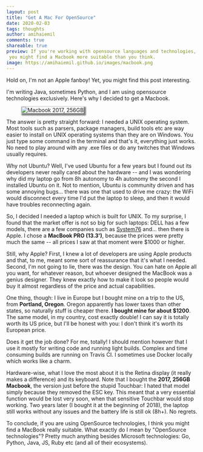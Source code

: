```yaml
---
layout: post
title: "Get A Mac For OpenSource"
date: 2020-02-03
tags: thoughts
author: amihaiemil
comments: true
shareable: true
preview: If you're working with opensource languages and technologies,
 you might find a Macbook more suitable than you think.
image: https://amihaiemil.github.io/images/macbook.png
---
```

Hold on, I'm not an Apple fanboy! Yet, you might find this post interesting.

I'm writing Java, sometimes Python, and I am using opensource technologies
exclusively. Here's why I decided to get a Macbook.

<figure class="articleimg">
 <img src="{{page.image}}" alt="Macbook 2017, 256GB" style="box-shadow: 3px 3px 3px 3px grey;">
</figure>

The answer is pretty straight forward: I needed a UNIX operating system.
Most tools such as parsers, package managers, build tools etc are way easier
to install on UNIX operating systems than they are on Windows. You just type
some command in the terminal and that's it, everything just works. No need
to play around with any .exe files or do any twitches that Windows usually requires.

Why not Ubuntu? Well, I've used Ubuntu for a few years but I found out its developers
never really cared about the hardware -- and I was wondering why did my laptop go from 8h autonomy to 4h autonomy the second I installed Ubuntu on it. Not to mention, Ubuntu is
community driven and has some annoying bugs... there was one that used to drive me crazy: the WiFi would disconnect every time I'd put the laptop to sleep, and then it would have troubles reconnecting again.

So, I decided I needed a laptop which is built for UNIX. To my surprise, I found that the market
offer is not so big for such laptops: DELL has a few models, there are a few companies such as [System76](https://system76.com/) and... then there is Apple. I chose a **MacBook PRO (13.3')**, because the prices were pretty much the same -- all prices I saw at that moment were $1000 or higher.

Still, why Apple? First, I knew a lot of developers are using Apple products and that, to me, meant some sort of reassurance that it's what I needed. Second, I'm not going to lie, there was the design. You can hate on Apple all you want, for whatever reason, but whoever designed the MacBook was a genius designer. They knew exactly how to make it look so people would buy it almost regardless of the price and actual capabilities.

One thing, though: I live in Europe but I bought mine on a trip to the US, from **Portland, Oregon**. Oregon apparently has lower taxes than other states, so naturally stuff is cheaper there. **I bought mine for about $1200**. The same model, in my country, cost exactly double! I can say it is totally worth its US price, but I'll be honest with you: I don't think it's worth its European price.

Does it get the job done? For me, totally! I should mention however that I use it mostly for writing code and running light builds. Complex and time consuming builds are running on Travis CI. I sometimes use Docker locally which works like a charm.

Hardware-wise, what I love the most about it is the Retina display (it really makes a difference) and its keyboard. Note that I bought the **2017, 256GB Macbook**, the version just before the stupid Touchbar: I hated that model simply because they removed the ESC key. This meant that a very essential function would be lost very soon, when that sensitive Touchbar would stop working. Two years later (I bought it at the beginning of 2018), the laptop still works without any issues and the battery life is still ok (8h+). No regrets.

To conclude, if you are using OpenSource technologies, I think you might find a MacBook really suitable. What exactly do I mean by "OpenSource technologies"? Pretty much anything besides Microsoft technologies: Go, Python, Java, JS, Ruby etc (and all of their ecosystems).
